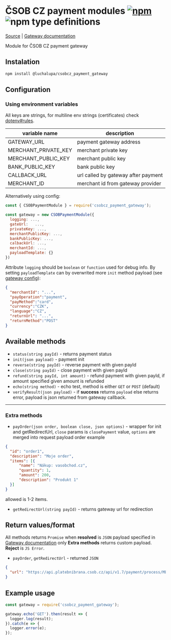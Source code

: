 # ČSOB CZ payment modules [![npm](https://img.shields.io/npm/v/@luchalupa/csobcz_payment_gateway.svg)](https://www.npmjs.com/package/@luchalupa/csobcz_payment_gateway) ![npm type definitions](https://img.shields.io/npm/types/@luchalupa/csobcz_payment_gateway)


[Source](https://github.com/LukasChalupa/node-csobcz-gateway) |
[Gateway documentation](https://github.com/csob/paymentgateway)

Module for ČSOB CZ payment gateway

## Instalation

```sh
npm install @luchalupa/csobcz_payment_gateway
```

## Configuration
### Using environment variables
All keys are strings, for multiline env strings (certificates) check [dotenv#rules](https://www.npmjs.com/package/dotenv#rules).

|variable name | description|
|--------------|------------|
|GATEWAY_URL | payment gateway address|
|MERCHANT_PRIVATE_KEY | merchant private key|
|MERCHANT_PUBLIC_KEY | merchant public key|
|BANK_PUBLIC_KEY | bank public key |
|CALLBACK_URL | url called by gateway after payment|
|MERCHANT_ID | merchant id from gateway provider|

Alternatively using config:
```javascript
const { CSOBPaymentModule } = require('csobcz_payment_gateway');

const gateway = new CSOBPaymentModule({
  logging: ...,
  gateUrl:   ...,
  privateKey: ...,
  merchantPublicKey: ...,
  bankPublicKey: ...,
  calbackUrl: ...,
  merchantId: ...,
  payloadTemplate: {}
})
```

Attribute ```logging``` should be ```boolean``` or ```function``` used for debug info. By setting ```payloadTemplate``` can by overwrited more ```init``` method payload (see [gateway config](https://github.com/csob/paymentgateway/wiki/eAPI-v1.7#-post-httpsapiplatebnibranacsobczapiv17paymentinit-)):

```json
{
  "merchantId": "...",
  "payOperation":"payment",
  "payMethod":"card",
  "currency":"CZK",
  "language":"CZ",
  "returnUrl": "...",
  "returnMethod":"POST"
}
```

## Available methods
* ```status(string payId)``` - returns payment status
* ```init(json payload)``` - payment init
* ```reverse(string payId)``` - reverse payment with given payId
* ```close(string payId)``` - close payment with given payId
* ```refund(string payId, int amount)``` - refund payment with given payId, if
amount specified given amount is refunded
* ```echo(string method)``` - echo test, method is either ```GET``` or ```POST``` (default)
* ```verifyResult(json payload)``` - if **success** returns ```payload``` else returns error,
payload is json returned from gateway callback.
-------------------

### Extra methods
* ```payOrder(json order, boolean close, json options)``` - wrapper for init and getRedirectUrl, ```close``` params is ```closePayment``` value, ```options``` are merged into request payload
order example
```json
{
  "id": "order1",
  "description": "Moje order",
  "items": [{
      "name": "Nákup: vasobchod.cz",
      "quantity": 1,
      "amount": 200,
      "description": "Produkt 1"
  }]
}
```
allowed is 1-2 items.
* ```getRedirectUrl(string payId)``` - returns gateway url for redirection

## Return values/format
All methods returns ```Promise``` when **resolved** is ```JSON``` payload specified in
[Gateway documentation](https://github.com/csob/paymentgateway) only **Extra methods** returns custom payload. **Reject** is ```JS Error```.

* ```payOrder```, ```getRedirectUrl``` - returned ```JSON```
```json
{
  "url": "https://api.platebnibrana.csob.cz/api/v1.7/payment/process/MERCHANDID/PAYID/20180504105513/KZr8D0z%2FVYFlX2fy0bs2NTafv...."
}
```

## Example usage

```javascript
const gateway = require('csobcz_payment_gateway');

gateway.echo('GET').then(result => {
  logger.log(result);
}).catch(e => {
  logger.error(e);
});
```
